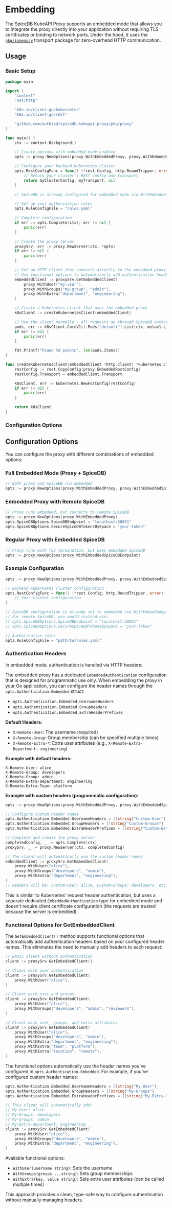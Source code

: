 # Embedding

The SpiceDB KubeAPI Proxy supports an embedded mode that allows you to integrate the proxy directly into your application without requiring TLS certificates or binding to network ports. 
Under the hood, it uses the [`pkg/inmemory`](./pkg/inmemory/) transport package for zero-overhead HTTP communication.

## Usage

### Basic Setup

```go
package main

import (
    "context"
    "net/http"

    "k8s.io/client-go/kubernetes"
    "k8s.io/client-go/rest"

    "github.com/authzed/spicedb-kubeapi-proxy/pkg/proxy"
)

func main() {
    ctx := context.Background()

    // Create options with embedded mode enabled
    opts := proxy.NewOptions(proxy.WithEmbeddedProxy, proxy.WithEmbeddedSpiceDBEndpoint)

    // Configure your backend Kubernetes cluster
    opts.RestConfigFunc = func() (*rest.Config, http.RoundTripper, error) {
        // Return your cluster's REST config and transport
        return myClusterConfig, myTransport, nil
    }

    // SpiceDB is already configured for embedded mode via WithEmbeddedSpiceDBEndpoint

    // Set up your authorization rules
    opts.RuleConfigFile = "rules.yaml"

    // Complete configuration
    if err := opts.Complete(ctx); err != nil {
        panic(err)
    }

    // Create the proxy server
    proxySrv, err := proxy.NewServer(ctx, *opts)
    if err != nil {
        panic(err)
    }

    // Get an HTTP client that connects directly to the embedded proxy
    // Use functional options to automatically add authentication headers
    embeddedClient := proxySrv.GetEmbeddedClient(
        proxy.WithUser("my-user"),
        proxy.WithGroups("my-group", "admin"),
        proxy.WithExtra("department", "engineering"),
    )

    // Create a Kubernetes client that uses the embedded proxy
    k8sClient := createKubernetesClient(embeddedClient)

    // Use the client normally - all requests go through SpiceDB authorization
    pods, err := k8sClient.CoreV1().Pods("default").List(ctx, metav1.ListOptions{})
    if err != nil {
        panic(err)
    }

    fmt.Printf("Found %d pods\n", len(pods.Items))
}

func createKubernetesClient(embeddedClient *http.Client) *kubernetes.Clientset {
    restConfig := rest.CopyConfig(proxy.EmbeddedRestConfig)
    restConfig.Transport = embeddedClient.Transport

    k8sClient, err := kubernetes.NewForConfig(restConfig)
    if err != nil {
        panic(err)
    }

    return k8sClient
}
```

### Configuration Options

## Configuration Options

You can configure the proxy with different combinations of embedded options:

### Full Embedded Mode (Proxy + SpiceDB)
```go
// Both proxy and SpiceDB run embedded
opts := proxy.NewOptions(proxy.WithEmbeddedProxy, proxy.WithEmbeddedSpiceDBEndpoint)
```

### Embedded Proxy with Remote SpiceDB
```go
// Proxy runs embedded, but connects to remote SpiceDB
opts := proxy.NewOptions(proxy.WithEmbeddedProxy)
opts.SpiceDBOptions.SpiceDBEndpoint = "localhost:50051"
opts.SpiceDBOptions.SecureSpiceDBTokensBySpace = "your-token"
```

### Regular Proxy with Embedded SpiceDB
```go
// Proxy runs with TLS termination, but uses embedded SpiceDB
opts := proxy.NewOptions(proxy.WithEmbeddedSpiceDBEndpoint)
```

### Example Configuration
```go
opts := proxy.NewOptions(proxy.WithEmbeddedProxy, proxy.WithEmbeddedSpiceDBEndpoint)

// Backend Kubernetes cluster configuration
opts.RestConfigFunc = func() (*rest.Config, http.RoundTripper, error) {
    // Your cluster configuration
}

// SpiceDB configuration is already set to embedded via WithEmbeddedSpiceDBEndpoint
// For remote SpiceDB, you would instead use:
// opts.SpiceDBOptions.SpiceDBEndpoint = "localhost:50051"
// opts.SpiceDBOptions.SecureSpiceDBTokensBySpace = "your-token"

// Authorization rules
opts.RuleConfigFile = "path/to/rules.yaml"
```

### Authentication Headers

In embedded mode, authentication is handled via HTTP headers:

The embedded proxy has a dedicated `EmbeddedAuthentication` configuration that is designed for programmatic use only. When embedding the proxy in your Go application, you can configure the header names through the `opts.Authentication.Embedded` struct:

- `opts.Authentication.Embedded.UsernameHeaders`
- `opts.Authentication.Embedded.GroupHeaders`
- `opts.Authentication.Embedded.ExtraHeaderPrefixes`

**Default Headers:**
- `X-Remote-User`: The username (required)
- `X-Remote-Group`: Group membership (can be specified multiple times)
- `X-Remote-Extra-*`: Extra user attributes (e.g., `X-Remote-Extra-Department: engineering`)

**Example with default headers:**

```
X-Remote-User: alice
X-Remote-Group: developers
X-Remote-Group: admin
X-Remote-Extra-Department: engineering
X-Remote-Extra-Team: platform
```

**Example with custom headers (programmatic configuration):**

```go
opts := proxy.NewOptions(proxy.WithEmbeddedProxy, proxy.WithEmbeddedSpiceDBEndpoint)

// Configure custom header names
opts.Authentication.Embedded.UsernameHeaders = []string{"Custom-User"}
opts.Authentication.Embedded.GroupHeaders = []string{"Custom-Groups"}
opts.Authentication.Embedded.ExtraHeaderPrefixes = []string{"Custom-Extra-"}

// Complete and create the proxy server
completedConfig, _ := opts.Complete(ctx)
proxySrv, _ := proxy.NewServer(ctx, completedConfig)

// The client will automatically use the custom header names
embeddedClient := proxySrv.GetEmbeddedClient(
    proxy.WithUser("alice"),
    proxy.WithGroups("developers", "admin"),
    proxy.WithExtra("department", "engineering"),
)
// Headers will be: Custom-User: alice, Custom-Groups: developers, etc.
```

This is similar to Kubernetes' request header authentication, but uses a separate dedicated `EmbeddedAuthentication` type for embedded mode and doesn't require client certificate configuration (the requests are trusted because the server is embedded).

### Functional Options for GetEmbeddedClient

The `GetEmbeddedClient()` method supports functional options that automatically add authentication headers based on your configured header names. This eliminates the need to manually add headers to each request:

```go
// Basic client without authentication
client := proxySrv.GetEmbeddedClient()

// Client with user authentication
client := proxySrv.GetEmbeddedClient(
    proxy.WithUser("alice"),
)

// Client with user and groups
client := proxySrv.GetEmbeddedClient(
    proxy.WithUser("alice"),
    proxy.WithGroups("developers", "admin", "reviewers"),
)

// Client with user, groups, and extra attributes
client := proxySrv.GetEmbeddedClient(
    proxy.WithUser("alice"),
    proxy.WithGroups("developers", "admin"),
    proxy.WithExtra("department", "engineering"),
    proxy.WithExtra("team", "platform"),
    proxy.WithExtra("location", "remote"),
)
```

The functional options automatically use the header names you've configured in `opts.Authentication.Embedded`. For example, if you've configured custom header names:

```go
opts.Authentication.Embedded.UsernameHeaders = []string{"My-User"}
opts.Authentication.Embedded.GroupHeaders = []string{"My-Groups"}
opts.Authentication.Embedded.ExtraHeaderPrefixes = []string{"My-Extra-"}

// This client will automatically add:
// My-User: alice
// My-Groups: developers
// My-Groups: admin  
// My-Extra-department: engineering
client := proxySrv.GetEmbeddedClient(
    proxy.WithUser("alice"),
    proxy.WithGroups("developers", "admin"),
    proxy.WithExtra("department", "engineering"),
)
```

Available functional options:
- `WithUser(username string)`: Sets the username
- `WithGroups(groups ...string)`: Sets group memberships  
- `WithExtra(key, value string)`: Sets extra user attributes (can be called multiple times)

This approach provides a clean, type-safe way to configure authentication without manually managing headers.
